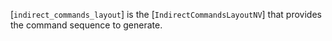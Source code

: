 [`indirect_commands_layout`] is the [`IndirectCommandsLayoutNV`]
that provides the command sequence to generate.